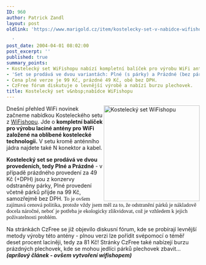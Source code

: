 ```yaml
---
ID: 960
author: Patrick Zandl
layout: post
oldlink: 'https://www.marigold.cz/item/kostelecky-set-v-nabidce-wifishopu

  '
post_date: 2004-04-01 08:02:00
post_excerpt: ''
published: true
summary_points:
- Kostelecký set WiFishopu nabízí kompletní balíček pro výrobu WiFi antény.
- 'Set se prodává ve dvou variantách: Plné (s párky) a Prázdné (bez párků).'
- Cena plné verze je 99 Kč, prázdné 49 Kč, obě bez DPH.
- CzFree fórum diskutuje o levnější výrobě a nabízí burzu plechovek.
title: Kostelecký set v&nbsp;nabídce WiFishopu
---
```


<p>
<IMG height=250 alt="Kostelecký set WiFishopu" src="/wp-content/uploads/kosteleckyset.gif" width=250 align=right>Dnešní přehled WiFi novinek začneme nabídkou Kosteleckého setu z <A href="http://www.wifishop.cz/" target=_blank>WiFishopu</A>. Jde o <STRONG>kompletní balíček pro výrobu laciné antény pro WiFi založené na oblíbené kostelecké technologii.</STRONG> V setu kromě anténního jádra najdete také N konektor a kabel. </p>

<p>
<STRONG>Kostelecký set se prodává ve dvou provedeních, tedy Plné a Prázdné</STRONG> - v případě prázdného provedení za 49 Kč (+DPH) jsou z konzervy odstraněny párky, Plné provedení včetně párků přijde na 99 Kč, samozřejmě bez DPH. <FONT face=Times>To je ovšem zajímavá cenová politika, protože vždy jsem měl za to, že odstranění párků je nákladově docela náročné, neboť je potřeba je ekologicky zlikvidovat, což je vzhledem k jejich poživatelnosti problém. </FONT></p>

<p>
Na stránkách CzFree se již objevilo diskusní fórum, kde se probírají levnější metody výroby této antény - plnou verzi lze pořídit svépomocí o téměř deset procent laciněji, tedy za 81 Kč! Stránky CzFree také nabízejí burzu prázdných plechovek, kde se mohou jedlíci párků plechovek zbavit... <STRONG><EM>(aprílový článek - ovšem vytvoření wifishopem)</EM></STRONG></p>